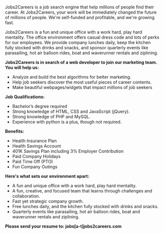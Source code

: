 Jobs2Careers is a job search engine that help millions of people find their career. At Jobs2Careers, your work will be immediately changed the future of millions of people. We're self-funded and profitable, and we're growing fast.

Jobs2Careers is a fun and unique office with a work hard, play hard mentality. The office environment offers casual dress code and lots of perks for our employees. We provide company lunches daily, keep the kitchen fully stocked with drinks and snacks, and sponsor quarterly events like parasailing, hot air balloon rides, boat and waverunner rentals and ziplining.

**Jobs2Careers is in search of a web developer to join our marketing team. You will help us:**

* Analyze and build the best algorithms for better marketing.
* Help job seekers discover the most useful pieces of career contents.
* Make beautiful webpages/widgets that impact millions of job seekers

**Job Qualifications:**

* Bachelor’s degree required
* Strong knowledge of HTML, CSS and JavaScript (jQuery).
* Strong knowledge of PHP and MySQL.
* Experience with python is a plus, though not required.

**Benefits:**

* Health Insurance Plan
* Health Savings Account
* 401K Savings Plan including 3% Employer Contribution
* Paid Company Holidays
* Paid Time Off (PTO)
* Fun Company Outings


**Here's what sets our environment apart:**

* A fun and unique office with a work hard, play hard mentality.
* A fun, creative, and focused team that learns through challenges and collaboration.
* Fast yet strategic company growth.
* Free lunches daily, and the kitchen fully stocked with drinks and snacks.
* Quarterly events like parasailing, hot air balloon rides, boat and waverunner rentals and ziplining.


**Please send your resume to: jobs[a-t]jobs2careers.com**
